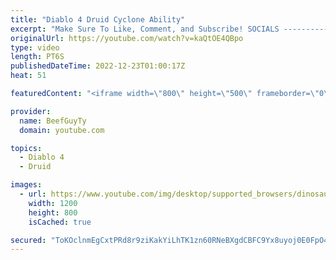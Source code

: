 ```yaml
---
title: "Diablo 4 Druid Cyclone Ability"
excerpt: "Make Sure To Like, Comment, and Subscribe! SOCIALS ---------------------------------------------- Join Our ..."
originalUrl: https://youtube.com/watch?v=kaQtOE4QBpo
type: video
length: PT6S
publishedDateTime: 2022-12-23T01:00:17Z
heat: 51

featuredContent: "<iframe width=\"800\" height=\"500\" frameborder=\"0\" src=\"https://www.youtube.com/embed/kaQtOE4QBpo\" allow=\"accelerometer; autoplay; encrypted-media; gyroscope; picture-in-picture\" allowfullscreen></iframe>"

provider:
  name: BeefGuyTy
  domain: youtube.com

topics:
  - Diablo 4
  - Druid

images:
  - url: https://www.youtube.com/img/desktop/supported_browsers/dinosaur.png
    width: 1200
    height: 800
    isCached: true

secured: "ToKOclnmEgCxtPRd8r9ziKakYiLhTK1zn60RNeBXgdCBFC9Yx8uyoj0E0FpO4qIzZZXL2jJ8bej2WkhV16cCh5FJzoBg9+5JXpcjFHnZDKuIwL8wRCPIWQrjE2V8seT5D4ADDbR6sgPTnBsCh2bX3Q0lGa1tc65JBPr813TGE770k+25s6Hz2izXVrV/G17210XWK+joOOs99wh/wYZ0jcOpR+WhY+lz9ONzt8cfrDHeFlNcdI2wZ+iWGa5jGG7cjgBe+ItDa8A/bEpffHGbC5cv7w5ibUU05iP1Daq0cIM4yephWLc8vH8D1Bji4QGYw1AfmVVucbUaSkmRPV8lByKmX6uBojR8zP/8RIjDAHd40FWBThwUiCfwBS7+7fwpQ6kyovdxrjF38rs9NFgfYyoOMewBsIROI9ZhbyMifpc=;4jQdHe7KmN7H0pAhVAGm4A=="
---
```


